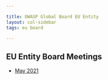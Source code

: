 ```yaml
---

title: OWASP Global Board EU Entity
layout: col-sidebar
tags: eu board

---
```


## EU Entity Board Meetings

- [May 2021](/www-board-eu/202105)